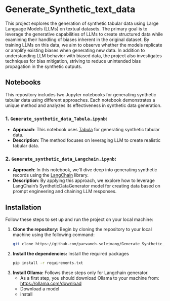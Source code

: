 # Generate_Synthetic_text_data

This project explores the generation of synthetic tabular data using Large Language Models (LLMs) on textual datasets. The primary goal is to leverage the generative capabilities of LLMs to create structured data while examining their handling of biases inherent in the original dataset. By training LLMs on this data, we aim to observe whether the models replicate or amplify existing biases when generating new data. In addition to understanding LLM behavior with biased data, the project also investigates techniques for bias mitigation, striving to reduce unintended bias propagation in the synthetic outputs. 

## Notebooks

This repository includes two Jupyter notebooks for generating synthetic tabular data using different approaches. Each notebook demonstrates a unique method and analyzes its effectiveness in synthetic data generation.

### 1. `Generate_synthetic_data_Tabula.ipynb`:
- **Approach**: This notebook uses [Tabula](https://github.com/zhao-zilong/Tabula) for generating synthetic tabular data.
- **Description**: The method focuses on leveraging LLM to create realistic tabular data. 

### 2. `Generate_synthetic_data_Langchain.ipynb`:
- **Approach**: In this notebook, we'll dive deep into generating synthetic records using the [LangChain](https://python.langchain.com/docs/introduction/) library. 
- **Description**: By applying this approach, we explore how to leverage LangChain’s SyntheticDataGenerator model for creating data based on prompt engineering and chaining LLM responses.

## Installation

Follow these steps to set up and run the project on your local machine:

1. **Clone the repository:**
   Begin by cloning the repository to your local machine using the following command:
   ```bash
   git clone https://github.com/parvaneh-soleimany/Generate_Synthetic_text_data.git
2. **Install the dependencies:**
    Install the required packages
   ```bash
   pip install -r requirements.txt
3. **Install Ollama:**
   Follows these steps only for Langchain generator.
   - As a first step, you should download Ollama to your machine from: https://ollama.com/download
   - Download a model
   - install
